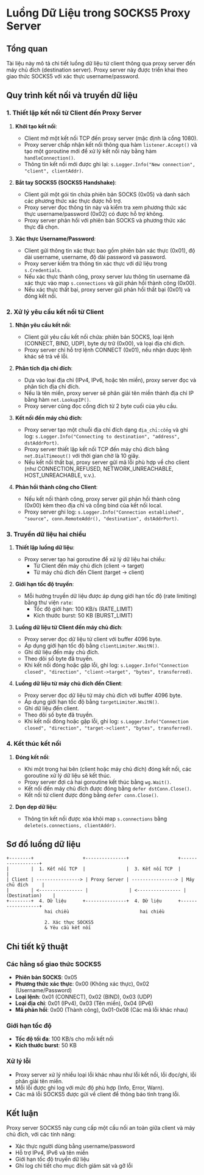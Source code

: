 # Luồng Dữ Liệu trong SOCKS5 Proxy Server

## Tổng quan

Tài liệu này mô tả chi tiết luồng dữ liệu từ client thông qua proxy server đến máy chủ đích (destination server). Proxy server này được triển khai theo giao thức SOCKS5 với xác thực username/password.

## Quy trình kết nối và truyền dữ liệu

### 1. Thiết lập kết nối từ Client đến Proxy Server

1. **Khởi tạo kết nối**:
   - Client mở một kết nối TCP đến proxy server (mặc định là cổng 1080).
   - Proxy server chấp nhận kết nối thông qua hàm `listener.Accept()` và tạo một goroutine mới để xử lý kết nối này bằng hàm `handleConnection()`.
   - Thông tin kết nối mới được ghi lại: `s.Logger.Info("New connection", "client", clientAddr)`.

2. **Bắt tay SOCKS5 (SOCKS5 Handshake)**:
   - Client gửi một gói tin chứa phiên bản SOCKS (0x05) và danh sách các phương thức xác thực được hỗ trợ.
   - Proxy server đọc thông tin này và kiểm tra xem phương thức xác thực username/password (0x02) có được hỗ trợ không.
   - Proxy server phản hồi với phiên bản SOCKS và phương thức xác thực đã chọn.

3. **Xác thực Username/Password**:
   - Client gửi thông tin xác thực bao gồm phiên bản xác thực (0x01), độ dài username, username, độ dài password và password.
   - Proxy server kiểm tra thông tin xác thực với dữ liệu trong `s.Credentials`.
   - Nếu xác thực thành công, proxy server lưu thông tin username đã xác thực vào map `s.connections` và gửi phản hồi thành công (0x00).
   - Nếu xác thực thất bại, proxy server gửi phản hồi thất bại (0x01) và đóng kết nối.

### 2. Xử lý yêu cầu kết nối từ Client

1. **Nhận yêu cầu kết nối**:
   - Client gửi yêu cầu kết nối chứa: phiên bản SOCKS, loại lệnh (CONNECT, BIND, UDP), byte dự trữ (0x00), và loại địa chỉ đích.
   - Proxy server chỉ hỗ trợ lệnh CONNECT (0x01), nếu nhận được lệnh khác sẽ trả về lỗi.

2. **Phân tích địa chỉ đích**:
   - Dựa vào loại địa chỉ (IPv4, IPv6, hoặc tên miền), proxy server đọc và phân tích địa chỉ đích.
   - Nếu là tên miền, proxy server sẽ phân giải tên miền thành địa chỉ IP bằng hàm `net.LookupIP()`.
   - Proxy server cũng đọc cổng đích từ 2 byte cuối của yêu cầu.

3. **Kết nối đến máy chủ đích**:
   - Proxy server tạo một chuỗi địa chỉ đích dạng `địa_chỉ:cổng` và ghi log: `s.Logger.Info("Connecting to destination", "address", dstAddrPort)`.
   - Proxy server thiết lập kết nối TCP đến máy chủ đích bằng `net.DialTimeout()` với thời gian chờ là 10 giây.
   - Nếu kết nối thất bại, proxy server gửi mã lỗi phù hợp về cho client (như CONNECTION_REFUSED, NETWORK_UNREACHABLE, HOST_UNREACHABLE, v.v.).

4. **Phản hồi thành công cho Client**:
   - Nếu kết nối thành công, proxy server gửi phản hồi thành công (0x00) kèm theo địa chỉ và cổng bind của kết nối local.
   - Proxy server ghi log: `s.Logger.Info("Connection established", "source", conn.RemoteAddr(), "destination", dstAddrPort)`.

### 3. Truyền dữ liệu hai chiều

1. **Thiết lập luồng dữ liệu**:
   - Proxy server tạo hai goroutine để xử lý dữ liệu hai chiều:
     - Từ Client đến máy chủ đích (client -> target)
     - Từ máy chủ đích đến Client (target -> client)

2. **Giới hạn tốc độ truyền**:
   - Mỗi hướng truyền dữ liệu được áp dụng giới hạn tốc độ (rate limiting) bằng thư viện `rate`:
     - Tốc độ giới hạn: 100 KB/s (RATE_LIMIT)
     - Kích thước burst: 50 KB (BURST_LIMIT)

3. **Luồng dữ liệu từ Client đến máy chủ đích**:
   - Proxy server đọc dữ liệu từ client với buffer 4096 byte.
   - Áp dụng giới hạn tốc độ bằng `clientLimiter.WaitN()`.
   - Ghi dữ liệu đến máy chủ đích.
   - Theo dõi số byte đã truyền.
   - Khi kết nối đóng hoặc gặp lỗi, ghi log: `s.Logger.Info("Connection closed", "direction", "client->target", "bytes", transferred)`.

4. **Luồng dữ liệu từ máy chủ đích đến Client**:
   - Proxy server đọc dữ liệu từ máy chủ đích với buffer 4096 byte.
   - Áp dụng giới hạn tốc độ bằng `targetLimiter.WaitN()`.
   - Ghi dữ liệu đến client.
   - Theo dõi số byte đã truyền.
   - Khi kết nối đóng hoặc gặp lỗi, ghi log: `s.Logger.Info("Connection closed", "direction", "target->client", "bytes", transferred)`.

### 4. Kết thúc kết nối

1. **Đóng kết nối**:
   - Khi một trong hai bên (client hoặc máy chủ đích) đóng kết nối, các goroutine xử lý dữ liệu sẽ kết thúc.
   - Proxy server đợi cả hai goroutine kết thúc bằng `wg.Wait()`.
   - Kết nối đến máy chủ đích được đóng bằng `defer dstConn.Close()`.
   - Kết nối từ client được đóng bằng `defer conn.Close()`.

2. **Dọn dẹp dữ liệu**:
   - Thông tin kết nối được xóa khỏi map `s.connections` bằng `delete(s.connections, clientAddr)`.

## Sơ đồ luồng dữ liệu

```
+--------+                  +---------------+                  +------------------+
|        |  1. Kết nối TCP  |               |  3. Kết nối TCP  |                  |
| Client | ----------------> | Proxy Server | ----------------> | Máy chủ đích     |
|        | <---------------- |               | <---------------- | (Destination)    |
+--------+  4. Dữ liệu      +---------------+  4. Dữ liệu      +------------------+
              hai chiều                          hai chiều
              
              2. Xác thực SOCKS5
              & Yêu cầu kết nối
```

## Chi tiết kỹ thuật

### Các hằng số giao thức SOCKS5

- **Phiên bản SOCKS**: 0x05
- **Phương thức xác thực**: 0x00 (Không xác thực), 0x02 (Username/Password)
- **Loại lệnh**: 0x01 (CONNECT), 0x02 (BIND), 0x03 (UDP)
- **Loại địa chỉ**: 0x01 (IPv4), 0x03 (Tên miền), 0x04 (IPv6)
- **Mã phản hồi**: 0x00 (Thành công), 0x01-0x08 (Các mã lỗi khác nhau)

### Giới hạn tốc độ

- **Tốc độ tối đa**: 100 KB/s cho mỗi kết nối
- **Kích thước burst**: 50 KB

### Xử lý lỗi

- Proxy server xử lý nhiều loại lỗi khác nhau như lỗi kết nối, lỗi đọc/ghi, lỗi phân giải tên miền.
- Mỗi lỗi được ghi log với mức độ phù hợp (Info, Error, Warn).
- Các mã lỗi SOCKS5 được gửi về client để thông báo tình trạng lỗi.

## Kết luận

Proxy server SOCKS5 này cung cấp một cầu nối an toàn giữa client và máy chủ đích, với các tính năng:
- Xác thực người dùng bằng username/password
- Hỗ trợ IPv4, IPv6 và tên miền
- Giới hạn tốc độ truyền dữ liệu
- Ghi log chi tiết cho mục đích giám sát và gỡ lỗi